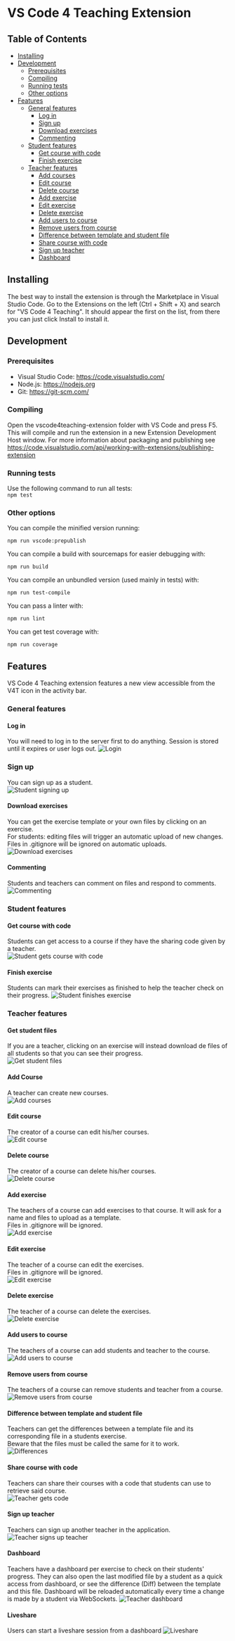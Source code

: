 # VS Code 4 Teaching Extension

## Table of Contents

- [Installing](README.md#installing)
- [Development](README.md#development)
  - [Prerequisites](README.md#prerequisites)
  - [Compiling](README.md#compiling)
  - [Running tests](README.md#running-tests)
  - [Other options](README.md#other-options)
- [Features](README.md#features)
  - [General features](README.md#general-features)
    - [Log in](README.md#log-in)
    - [Sign up](README.md#sign-up)
    - [Download exercises](README.md#download-exercises)
    - [Commenting](README.md#commenting)
  - [Student features](README.md#student-features)
    - [Get course with code](README.md#get-course-with-code)
    - [Finish exercise](README.md#finish-exercise)
  - [Teacher features](README.md#teacher-features)
    - [Add courses](README.md#add-course)
    - [Edit course](README.md#edit-course)
    - [Delete course](README.md#delete-course)
    - [Add exercise](README.md#add-exercise)
    - [Edit exercise](README.md#edit-exercise)
    - [Delete exercise](README.md#delete-exercise)
    - [Add users to course](README.md#add-users-to-course)
    - [Remove users from course](README.md#remove-users-from-course)
    - [Difference between template and student file](README.md#difference-between-template-and-student-file)
    - [Share course with code](README.md#share-course-with-code)
    - [Sign up teacher](README.md#sign-up-teacher)
    - [Dashboard](README.md#dashboard)

## Installing

The best way to install the extension is through the Marketplace in Visual Studio Code.
Go to the Extensions on the left (Ctrl + Shift + X) and search for "VS Code 4 Teaching". It should appear the first on the list, from there you can just click Install to install it.

## Development

### Prerequisites

- Visual Studio Code: <https://code.visualstudio.com/>
- Node.js: <https://nodejs.org>
- Git: <https://git-scm.com/>

### Compiling

Open the vscode4teaching-extension folder with VS Code and press F5. This will compile and run the extension in a new Extension Development Host window.
For more information about packaging and publishing see <https://code.visualstudio.com/api/working-with-extensions/publishing-extension>

### Running tests

Use the following command to run all tests:  
`npm test`  

### Other options

You can compile the minified version running:

`npm run vscode:prepublish`

You can compile a build with sourcemaps for easier debugging with:

`npm run build`

You can compile an unbundled version (used mainly in tests) with:

`npm run test-compile`

You can pass a linter with:

`npm run lint`

You can get test coverage with:

`npm run coverage`

## Features

VS Code 4 Teaching extension features a new view accessible from the V4T icon in the activity bar.

### General features

#### Log in

You will need to log in to the server first to do anything. Session is stored until it expires or user logs out. 
![Login](doc_images/Login.gif)

### Sign up

You can sign up as a student.  
![Student signing up](doc_images/SignupStudent.gif)

#### Download exercises

You can get the exercise template or your own files by clicking on an exercise.  
For students: editing files will trigger an automatic upload of new changes.  
Files in .gitignore will be ignored on automatic uploads.  
![Download exercises](doc_images/DownloadExercise.gif)

#### Commenting

Students and teachers can comment on files and respond to comments.  
![Commenting](../readme_resources/studentcomment.gif)

### Student features

#### Get course with code

Students can get access to a course if they have the sharing code given by a teacher.  
![Student gets course with code](doc_images/ShareCourseStudent.gif)

#### Finish exercise

Students can mark their exercises as finished to help the teacher check on their progress.
![Student finishes exercise](../readme_resources/finishexercise.gif)

### Teacher features

#### Get student files

If you are a teacher, clicking on an exercise will instead download de files of all students so that you can see their progress.  
![Get student files](doc_images/GetStudentFiles.gif)

#### Add Course

A teacher can create new courses.  
![Add courses](doc_images/AddCourse.gif)

#### Edit course

The creator of a course can edit his/her courses.  
![Edit course](doc_images/EditCourse.gif)

#### Delete course

The creator of a course can delete his/her courses.  
![Delete course](doc_images/DeleteCourse.gif)

#### Add exercise

The teachers of a course can add exercises to that course. It will ask for a name and files to upload as a template.  
Files in .gitignore will be ignored.  
![Add exercise](doc_images/AddExercise.gif)

#### Edit exercise

The teacher of a course can edit the exercises.  
Files in .gitignore will be ignored.  
![Edit exercise](doc_images/EditExercise.gif)

#### Delete exercise

The teacher of a course can delete the exercises.  
![Delete exercise](doc_images/DeleteExercise.gif)

#### Add users to course

The teachers of a course can add students and teacher to the course.  
![Add users to course](doc_images/AddUsersCourse.gif)

#### Remove users from course

The teachers of a course can remove students and teacher from a course.  
![Remove users from course](doc_images/RemoveUsersCourse.gif)

#### Difference between template and student file

Teachers can get the differences between a template file and its corresponding file in a students exercise.  
Beware that the files must be called the same for it to work.  
![Differences](../readme_resources/diff.gif)

#### Share course with code

Teachers can share their courses with a code that students can use to retrieve said course.  
![Teacher gets code](doc_images/ShareCourseTeacher.gif)

#### Sign up teacher

Teachers can sign up another teacher in the application.  
![Teacher signs up teacher](doc_images/SignupTeacher.gif)

#### Dashboard

Teachers have a dashboard per exercise to check on their students' progress. They can also open the last modified file by a student as a quick access from dashboard, or see the difference (Diff) between the template and this file. Dashboard will be reloaded automatically every time a change is made by a student via WebSockets.
![Teacher dashboard](../readme_resources/dashboard.png)

#### Liveshare

Users can start a liveshare session from a dashboard
![Liveshare](../readme_resources/liveshare.gif)